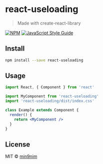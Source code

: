# react-useloading

> Made with create-react-library

[![NPM](https://img.shields.io/npm/v/react-useloading.svg)](https://www.npmjs.com/package/react-useloading) [![JavaScript Style Guide](https://img.shields.io/badge/code_style-standard-brightgreen.svg)](https://standardjs.com)

## Install

```bash
npm install --save react-useloading
```

## Usage

```jsx
import React, { Component } from 'react'

import MyComponent from 'react-useloading'
import 'react-useloading/dist/index.css'

class Example extends Component {
  render() {
    return <MyComponent />
  }
}
```

## License

MIT © [min9nim](https://github.com/min9nim)
